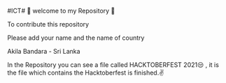 #ICT#
🙏 welcome to my Repository 🙏 

To contribute this repository 

Please add your name and the name of country

Akila Bandara - Sri Lanka

In the Repository you can see a file called HACKTOBERFEST 2021😒 , it is the file which contains the  Hacktoberfest is finished.✌️

